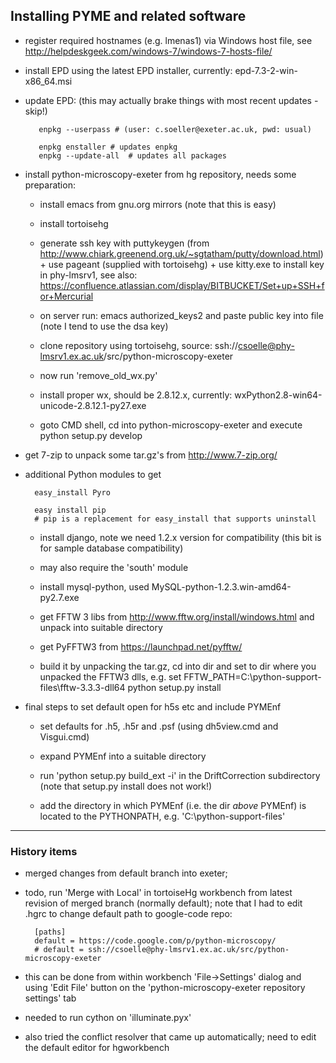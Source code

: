 ## Installing PYME and related software ##
- register required hostnames (e.g. lmenas1) via Windows host file, see http://helpdeskgeek.com/windows-7/windows-7-hosts-file/

- install EPD using the latest EPD installer, currently: epd-7.3-2-win-x86_64.msi

- update EPD: (this may actually brake things with most recent updates - skip!)

  	     enpkg --userpass # (user: c.soeller@exeter.ac.uk, pwd: usual)

	     enpkg enstaller # updates enpkg
	     enpkg --update-all  # updates all packages

- install python-microscopy-exeter from hg repository, needs some preparation:

    - install emacs from gnu.org mirrors (note that this is easy)

    - install tortoisehg

    - generate ssh key with puttykeygen (from http://www.chiark.greenend.org.uk/~sgtatham/putty/download.html) + use pageant (supplied with tortoisehg) + use kitty.exe to install key in phy-lmsrv1, see also:
https://confluence.atlassian.com/display/BITBUCKET/Set+up+SSH+for+Mercurial

	- on server run:	 emacs authorized_keys2
	and paste public key into file (note I tend to use the dsa key)

    - clone repository using tortoisehg, source: ssh://csoelle@phy-lmsrv1.ex.ac.uk/src/python-microscopy-exeter

    - now run 'remove_old_wx.py'

    - install proper wx, should be 2.8.12.x, currently: wxPython2.8-win64-unicode-2.8.12.1-py27.exe

    - goto CMD shell, cd into python-microscopy-exeter and execute
       python setup.py develop

- get 7-zip to unpack some tar.gz's from http://www.7-zip.org/

- additional Python modules to get

        easy_install Pyro

        easy install pip
        # pip is a replacement for easy_install that supports uninstall

    - install django, note we need 1.2.x version for compatibility (this bit is for sample database compatibility)
    - may also require the 'south' module
    - install mysql-python, used MySQL-python-1.2.3.win-amd64-py2.7.exe
    - get FFTW 3 libs from http://www.fftw.org/install/windows.html and unpack into suitable directory

    - get PyFFTW3  from https://launchpad.net/pyfftw/

    - build it by unpacking the tar.gz, cd into dir and
  	set to dir where you unpacked the FFTW3 dlls, e.g. set FFTW_PATH=C:\python-support-files\fftw-3.3.3-dll64
	python setup.py install

- final steps to set default open for h5s etc and include PYMEnf

    - set defaults for .h5, .h5r and .psf (using dh5view.cmd and Visgui.cmd)

    - expand PYMEnf into a suitable directory
  	- run 'python setup.py build_ext -i' in the DriftCorrection subdirectory
	     	     (note that setup.py install does not work!)

	- add the directory in which PYMEnf (i.e. the dir *above* PYMEnf) is located to the PYTHONPATH, e.g. 'C:\python-support-files'



-------------------------------------------------------------------------
### History items ###
- merged changes from default branch into exeter;

- todo, run 'Merge with Local' in tortoiseHg workbench from latest revision of merged branch (normally default); note that I had to edit .hgrc to change default path to google-code repo:

        [paths]
        default = https://code.google.com/p/python-microscopy/
        # default = ssh://csoelle@phy-lmsrv1.ex.ac.uk/src/python-microscopy-exeter

- this can be done from within workbench 'File->Settings' dialog and using 'Edit File' button on the 'python-microscopy-exeter repository settings' tab

- needed to run cython on 'illuminate.pyx'

- also tried the conflict resolver that came up automatically; need to edit the default editor for hgworkbench
